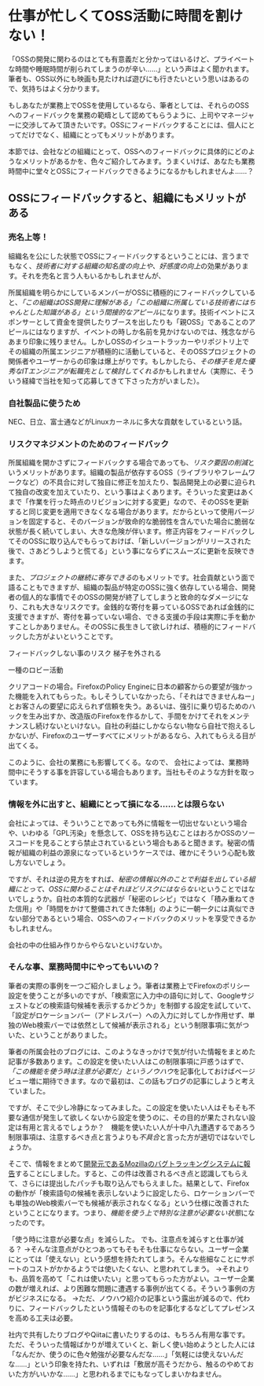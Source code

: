# 仕事が忙しくてOSS活動に時間を割けない！

「OSSの開発に関わるのはとても有意義だと分かってはいるけど、プライベートな時間や睡眠時間が削られてしまうのが辛い……」という声はよく聞かれます。筆者も、OSS以外にも映画も見たければ遊びにも行きたいという思いはあるので、気持ちはよく分かります。

もしあなたが業務上でOSSを使用しているなら、筆者としては、それらのOSSへのフィードバックを業務の範疇として認めてもらうように、上司やマネージャーに交渉してみて頂きたいです。OSSにフィードバックすることには、個人にとってだけでなく、組織にとってもメリットがあります。

本節では、会社などの組織にとって、OSSへのフィードバックに具体的にどのようなメリットがあるかを、色々ご紹介してみます。うまくいけば、あなたも業務時間中に堂々とOSSにフィードバックできるようになるかもしれませんよ……？


## OSSにフィードバックすると、組織にもメリットがある

### 売名上等！

組織名を公にした状態でOSSにフィードバックするということには、言うまでもなく、*技術者に対する組織の知名度の向上や、好感度の向上*の効果があります。それを売名と言う人もいるかもしれませんが、




所属組織を明らかにしているメンバーがOSSに積極的にフィードバックしていると、*「この組織はOSS開発に理解がある」「この組織に所属している技術者にはちゃんとした知識がある」という間接的なアピール*になります。技術イベントにスポンサーとして資金を提供したりブースを出したりも「親OSS」であることのアピールにはなりますが、イベントの時しか名前を見かけないのでは、残念ながらあまり印象に残りません。しかしOSSのイシュートラッカーやリポジトリ上でその組織の所属エンジニアが積極的に活動していると、そのOSSプロジェクトの関係者やユーザーからの印象は爆上がりです。もしかしたら、*その様子を見た優秀なITエンジニアが転職先として検討してくれる*かもしれません（実際に、そういう経緯で当社を知って応募してきて下さった方がいました）。


### 自社製品に使うため

NEC、日立、富士通などがLinuxカーネルに多大な貢献をしているという話。


### リスクマネジメントのためのフィードバック

所属組織を開かさずにフィードバックする場合であっても、*リスク要因の削減*というメリットがあります。組織の製品が依存するOSS（ライブラリやフレームワークなど）の不具合に対して独自に修正を加えたり、製品開発上の必要に迫られて独自の改変を加えていたり、という事はよくあります。そういった変更はあくまで「作業を行った時点のリビジョンに対する変更」なので、そのOSSを更新すると同じ変更を適用できなくなる場合があります。だからといって使用バージョンを固定すると、そのバージョンが致命的な脆弱性を含んでいた場合に脆弱な状態が長く続いてしまい、大きな危険が伴います。修正内容をフィードバックしてそのOSSに取り込んでもらっておけば、「新しいバージョンがリリースされた後で、さあどうしようと慌てる」という事にならずにスムーズに更新を反映できます。

また、*プロジェクトの継続に寄与できる*のもメリットです。社会貢献という面で語ることもできますが、組織の製品が特定のOSSに強く依存している場合、開発者の個人的な事情でそのOSSの開発が終了してしまうと致命的なダメージになり、これも大きなリスクです。金銭的な寄付を募っているOSSであれば金銭的に支援できますが、寄付を募っていない場合、できる支援の手段は実際に手を動かすことしかありません。そのOSSに長生きして欲しければ、積極的にフィードバックした方がよいということです。



フィードバックしない事のリスク
梯子を外される

一種のロビー活動

クリアコードの場合。FirefoxのPolicy Engineに日本の顧客からの要望が強かった機能を入れてもらった。もしそうしていなかったら、「それはできませんねー」とお客さんの要望に応えられず信頼を失う。あるいは、強引に乗り切るためのハックを生み出すか、改造版のFirefoxを作るかして、手間をかけてそれをメンテナンスし続けないといけない。自社の利益にしかならない物なら自社で抱えるしかないが、Firefoxのユーザーすべてにメリットがあるなら、入れてもらえる目が出てくる。



このように、会社の業務にも影響してくる。なので、
会社によっては、業務時間中にそうする事を許容している場合もあります。当社もそのような方針を取っています。


### 情報を外に出すと、組織にとって損になる……とは限らない

会社によっては、そういうことであっても外に情報を一切出せないという場合や、いわゆる「GPL汚染」を懸念して、OSSを持ち込むことはおろかOSSのソースコードを見ることすら禁止されているという場合もあると聞きます。秘密の情報が組織の利益の源泉になっているというケースでは、確かにそういう心配も致し方ないでしょう。

ですが、それは逆の見方をすれば、*秘密の情報以外のことで利益を出している組織にとって、OSSに関わることはそれほどリスクにはならない*ということではないでしょうか。自社の本質的な武器が「秘密のレシピ」ではなく「積み重ねてきた信用」や「時間をかけて整備されてきた体制」のように一朝一夕には真似できない部分であるという場合、OSSへのフィードバックのメリットを享受できるかもしれません。






会社の中の仕組み作りからやらないといけないか。

### そんな事、業務時間中にやってもいいの？







筆者の実際の事例を一つご紹介しましょう。筆者は業務上でFirefoxのポリシー設定を使うことが多いのですが、「検索窓に入力中の語句に対して、Googleサジェストなどの検索語句候補を表示するかどうか」を制御する設定を試していて、「設定がロケーションバー（アドレスバー）への入力に対してしか作用せず、単独のWeb検索バーでは依然として候補が表示される」という制限事項に気がついた、ということがありました。

筆者の所属会社のブログには、このようなきっかけで気が付いた情報をまとめた記事が多数あります。この設定を使いたい人はこの制限事項に戸惑うはずで、*「この機能を使う時は注意が必要だ」というノウハウ*を記事化しておけばページビュー増に期待できます。なので最初は、この話もブログの記事にしようと考えていました。

ですが、そこで少し冷静になってみました。この設定を使いたい人はそもそも不要な通信が発生して欲しくないから設定を使うのに、その目的が果たされない設定は有用と言えるでしょうか？　機能を使いたい人が十中八九遭遇するであろう制限事項は、注意するべき点と言うよりも*不具合*と言った方が適切ではないでしょうか。

そこで、情報をまとめて[開発元であるMozillaのバグトラッキングシステムに報告](https://bugzilla.mozilla.org/show_bug.cgi?id=1555584)することにしました。すると、この件は改善されるべき点と認識してもらえて、さらには提出したパッチも取り込んでもらえました。結果として、Firefoxの動作が「検索語句の候補を表示しないように設定したら、ロケーションバーでも単独のWeb検索バーでも候補が表示されなくなる」という仕様に改善されたということになります。つまり、*機能を使う上で特別な注意が必要ない状態*になったのです。

「使う時に注意が必要な点」を減らした。
でも、注意点を減らすと仕事が減る？
→そんな注意点がひとつあってもそもそも仕事にならない。ユーザー企業にとっては「使えない」という感想を持たれてしまう。そんな些細なことにサポートのコストがかかるようでは使いたくない、と思われてしまう。
→それよりも、品質を高めて「これは使いたい」と思ってもらった方がよい。ユーザー企業の数が増えれば、より困難な問題に遭遇する事例が出てくる。そういう事例の方がビジネスになる。
→ただ、ノウハウ紹介の記事という露出が減るので、代わりに、フィードバックしたという情報そのものを記事化するなどしてプレゼンスを高める工夫は必要。

社内で共有したりブログやQiitaに書いたりするのは、もちろん有用な事です。ただ、そういった情報ばかりが増えていくと、新しく使い始めようとした人には「なんだか、使うのに色々勉強が必要なんだな……」「気軽には使えないんだな……」という印象を持たれ、いずれは「敷居が高そうだから、触るのやめておいた方がいいかな……」と思われるまでにもなってしまいかねません。


